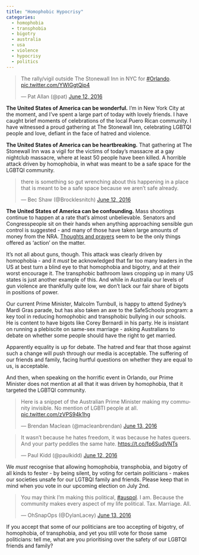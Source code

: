 ```yaml
---
title: "Homophobic Hypocrisy"
categories:
  - homophobia
  - transphobia
  - bigotry
  - australia
  - usa
  - violence
  - hypocrisy
  - politics
---
```


<blockquote class="twitter-tweet" data-lang="en"><p lang="en" dir="ltr">The rally/vigil outside The Stonewall Inn in NYC for <a href="https://twitter.com/hashtag/Orlando?src=hash">#Orlando</a>. <a href="https://t.co/YWIGgtQip4">pic.twitter.com/YWIGgtQip4</a></p>&mdash; Pat Allan (@pat) <a href="https://twitter.com/pat/status/742126872536993792">June 12, 2016</a></blockquote> <script async src="//platform.twitter.com/widgets.js" charset="utf-8"></script>

**The United States of America can be wonderful.** I’m in New York City at the moment, and I’ve spent a large part of today with lovely friends. I have caught brief moments of celebrations of the local Puero Rican community. I have witnessed a proud gathering at The Stonewall Inn, celebrating LGBTQI people and love, defiant in the face of hatred and violence.

**The United States of America can be heartbreaking.** That gathering at The Stonewall Inn was a vigil for the victims of today’s massacre at a gay nightclub massacre, where at least 50 people have been killed. A horrible attack driven by homophobia, in what was meant to be a safe space for the LGBTQI community.

<blockquote class="twitter-tweet" data-lang="en"><p lang="en" dir="ltr">there is something so gut wrenching about this happening in a place that is meant to be a safe space because we aren’t safe already.</p>&mdash; Bec Shaw (@Brocklesnitch) <a href="https://twitter.com/Brocklesnitch/status/741973667203014657">June 12, 2016</a></blockquote> <script async src="//platform.twitter.com/widgets.js" charset="utf-8"></script>

**The United States of America can be confounding.** Mass shootings continue to happen at a rate that’s almost unbelievable. Senators and Congresspeople sit on their hands when anything approaching sensible gun control is suggested - and many of those have taken large amounts of money from the NRA. [Thoughts and prayers](http://whatever.scalzi.com/2016/06/12/thoughts-and-prayers/) seem to be the only things offered as ‘action’ on the matter.

It’s not all about guns, though. This attack was clearly driven by homophobia - and it _must_ be acknowledged that far too many leaders in the US at best turn a blind eye to that homophobia and bigotry, and at their worst encourage it. The transphobic bathroom laws cropping up in many US states is just another example of this. And while in Australia our levels of gun violence are thankfully quite low, we don’t lack our fair share of bigots in positions of power.

Our current Prime Minister, Malcolm Turnbull, is happy to attend Sydney’s Mardi Gras parade, but has also taken an axe to the SafeSchools program: a key tool in reducing homophobic and transphobic bullying in our schools. He is content to have bigots like Corey Bernardi in his party. He is insistant on running a plebiscite on same-sex marriage - asking Australians to debate on whether some people should have the right to get married.

Apparently equality is up for debate. The hatred and fear that those against such a change will push through our media is acceptable. The suffering of our friends and family, facing hurtful questions on whether they are equal to us, is acceptable.

And then, when speaking on the horrific event in Orlando, our Prime Minister does not mention at all that it was driven by homophobia, that it targeted the LGBTQI community.

<blockquote class="twitter-tweet" data-lang="en"><p lang="en" dir="ltr">Here is a snippet of the Australian Prime Minister making my community invisible. No mention of LGBTI people at all. <a href="https://t.co/zVPS94k1hg">pic.twitter.com/zVPS94k1hg</a></p>&mdash; Brendan Maclean (@macleanbrendan) <a href="https://twitter.com/macleanbrendan/status/742155681332002817">June 13, 2016</a></blockquote> <script async src="//platform.twitter.com/widgets.js" charset="utf-8"></script>

<blockquote class="twitter-tweet" data-lang="en"><p lang="en" dir="ltr">It wasn’t because he hates freedom, it was because he hates queers. And your party peddles the same hate. <a href="https://t.co/fp6SudVNTs">https://t.co/fp6SudVNTs</a></p>&mdash; Paul Kidd (@paulkidd) <a href="https://twitter.com/paulkidd/status/742127301215715328">June 12, 2016</a></blockquote> <script async src="//platform.twitter.com/widgets.js" charset="utf-8"></script>

We _must_ recognise that allowing homophobia, transphobia, and bigotry of all kinds to fester - by being silent, by voting for certain politicians - makes our societies unsafe for our LGTBQI family and friends. Please keep that in mind when you vote in our upcoming election on July 2nd.

<blockquote class="twitter-tweet" data-lang="en"><p lang="en" dir="ltr">You may think I’m making this political, <a href="https://twitter.com/hashtag/auspol?src=hash">#auspol</a>. I am. Because the community makes every aspect of my life political. Tax. Marriage. All.</p>&mdash; OhSnapOps (@DylanLacey) <a href="https://twitter.com/DylanLacey/status/742149186334785541">June 13, 2016</a></blockquote> <script async src="//platform.twitter.com/widgets.js" charset="utf-8"></script>

If you accept that some of our politicians are too accepting of bigotry, of homophobia, of transphobia, and yet you still vote for those same politicians: tell me, what are you prioritising over the safety of our LGBTQI friends and family?
